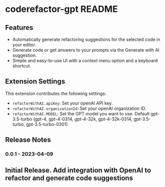 # coderefactor-gpt README

## Features

- Automatically generate refactoring suggestions for the selected code in your editor.
- Generate code or get answers to your prompts via the Generate with AI suggestion. 
- Simple and easy-to-use UI with a context menu option and a keyboard shortcut.


## Extension Settings


This extension contributes the following settings:

- `refactorWithAI.apiKey`: Set your openAI API key.
- `refactorWithAI.organizationId`: Set your openAI organization ID.
- `refactorWithAI.MODEL`: Set the GPT model you want to use. Default gpt-3.5-turbo (gpt-4, gpt-4-0314, gpt-4-32k, gpt-4-32k-0314, gpt-3.5-turbo, gpt-3.5-turbo-0301)


## Release Notes

### 0.0.1 - 2023-04-09

Initial Release. Add integration with OpenAI to refactor and generate code suggestions
---
